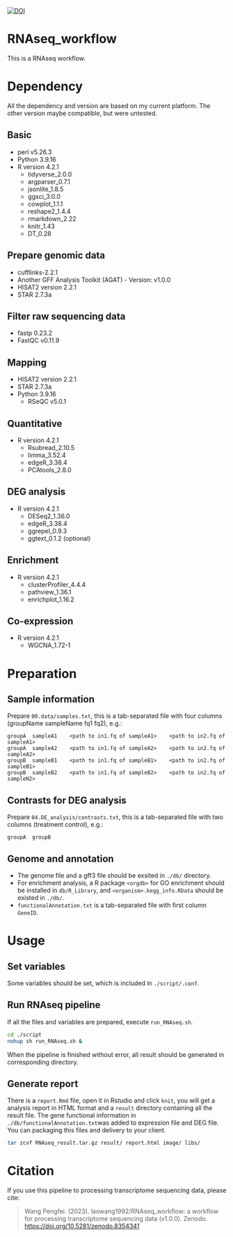 [![DOI](https://zenodo.org/badge/DOI/10.5281/zenodo.8354341.svg)](https://doi.org/10.5281/zenodo.8354341)

# RNAseq_workflow
This is a RNAseq workflow.
# Dependency
All the dependency and version are based on my current platform. The other version maybe compatible, but were untested.
## Basic
- perl v5.26.3
- Python 3.9.16
- R version 4.2.1
    - tidyverse_2.0.0
    - argparser_0.7.1
    - jsonlite_1.8.5
    - ggsci_3.0.0
    - cowplot_1.1.1
    - reshape2_1.4.4
    - rmarkdown_2.22
    - knitr_1.43
    - DT_0.28
## Prepare genomic data
- cufflinks-2.2.1
- Another GFF Analysis Toolkit (AGAT) - Version: v1.0.0
- HISAT2 version 2.2.1
- STAR 2.7.3a
## Filter raw sequencing data
- fastp 0.23.2
- FastQC v0.11.9
## Mapping
- HISAT2 version 2.2.1
- STAR 2.7.3a
- Python 3.9.16
    - RSeQC v5.0.1
## Quantitative
- R version 4.2.1
    - Rsubread_2.10.5
    - limma_3.52.4
    - edgeR_3.38.4
    - PCAtools_2.8.0
## DEG analysis
- R version 4.2.1
    - DESeq2_1.36.0
    - edgeR_3.38.4
    - ggrepel_0.9.3
    - ggtext_0.1.2 (optional)
## Enrichment
- R version 4.2.1
    - clusterProfiler_4.4.4
    - pathview_1.36.1
    - enrichplot_1.16.2
## Co-expression
- R version 4.2.1
    - WGCNA_1.72-1
# Preparation
## Sample information
Prepare `00.data/samples.txt`, this is a tab-separated file with four columns (groupName sampleName fq1 fq2), e.g.:
```
groupA	sampleA1	<path to in1.fq of sampleA1>	<path to in2.fq of sampleA1>
groupA	sampleA2	<path to in1.fq of sampleA2>	<path to in2.fq of sampleA2>
groupB	sampleB1	<path to in1.fq of sampleB1>	<path to in2.fq of sampleB1>
groupB	sampleB2	<path to in1.fq of sampleB2>	<path to in2.fq of sampleN2>
```
## Contrasts for DEG analysis
Prepare `04.DE_analysis/contrasts.txt`, this is a tab-separated file with two columns (treatment control), e.g.:
```
groupA	groupB
```
## Genome and annotation
- The genome file and a gff3 file should be exsited in `./db/` directory.
- For enrichment analysis, a R package `<orgdb>` for GO enrichment should be installed in `db/R_Library`, and `<organism>.kegg_info.RData` should be existed in `./db/`.
- `functionalAnnotation.txt` is a tab-separated file with first column `GeneID`.

# Usage
## Set variables
Some variables should be set, which is included in `./script/.conf`.
## Run RNAseq pipeline
If all the files and variables are prepared, execute `run_RNAseq.sh`.
```bash
cd ./script
nohup sh run_RNAseq.sh &
```
When the pipeline is finished without error, all result should be generated in corresponding directory.
## Generate report
There is a `report.Rmd` file, open it in Rstudio and click `knit`, you will get a analysis report in HTML format and a `result` directory containing all the result file. The gene functional information in `./db/functionalAnnotation.txt`was added to expression file and DEG file. You can packaging this files and delivery to your client.
```bash
tar zcvf RNAseq_result.tar.gz result/ report.html image/ libs/
```

# Citation
If you use this pipeline to processing transcriptome sequencing data, please cite:
> Wang Pengfei. (2023). laowang1992/RNAseq_workflow: a workflow for processing transcriptome sequencing data (v1.0.0). Zenodo. https://doi.org/10.5281/zenodo.8354341
